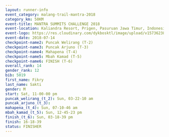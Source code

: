 ```yaml
---
layout: runner-info 
event_category: malang-trail-mantra-2018 
category_km: 50KM 
event-title: MANTRA SUMMITS CHALLENGE 2018 
event-location: Kaliandra Resort, Prigen, Pasuruan Jawa Timur, Indonesia 
event-logo: https://res.cloudinary.com/dykbosktl/image/upload/v1573623800/Logo/mantra-hiam_fujkqd.png 
event-date: 2018-07-14 
checkpoint-name2: Puncak Welirang (T-2) 
checkpoint-name3: Puncak Arjuno (T-3) 
checkpoint-name4: Mahapena (T-4) 
checkpoint-name5: Mbah Kamad (T-5) 
checkpoint-name6: FINISH (T-6) 
overall_rank: 14
gender_rank: 12
bib: 5019
first_name: Fikry
last_name: Sakti
gender: M
start: Sat, 11-00-00 pm
puncak_welirang_(t_2): Sun, 03-22-10 am
puncak_arjuno_(t_3): 
mahapena_(t_4): Sun, 07-10-46 am
mbah_kamad_(t_5): Sun, 12-45-23 pm
finish_(t_6): Sun, 03-18-39 pm
finish: 16-18-39
status: FINISHER
---
```


